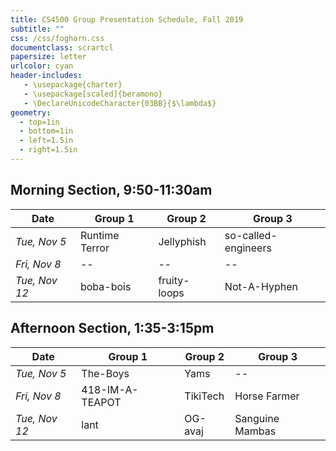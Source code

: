 ```yaml
---
title: CS4500 Group Presentation Schedule, Fall 2019
subtitle: ""
css: /css/foghorn.css
documentclass: scrartcl
papersize: letter
urlcolor: cyan
header-includes:
   - \usepackage{charter}
   - \usepackage[scaled]{beramono}
   - \DeclareUnicodeCharacter{03BB}{$\lambda$}
geometry:
  - top=1in
  - bottom=1in
  - left=1.5in
  - right=1.5in
---
```



## Morning Section, 9:50-11:30am

|    Date     |    Group 1     |   Group 2    |       Group 3       |
|-------------|----------------|--------------|---------------------|
| *Tue, Nov 5*  | Runtime Terror | Jellyphish   | so-called-engineers |
| *Fri, Nov 8*  |       --       |      --      |          --         | 
| *Tue, Nov 12* | boba-bois      | fruity-loops | Not-A-Hyphen        |


## Afternoon Section, 1:35-3:15pm

|    Date     |     Group 1     |   Group 2  |       Group 3       |
|-------------|-----------------|------------|---------------------|
| *Tue, Nov 5*  | The-Boys        | Yams       |          --         |
| *Fri, Nov 8*  | 418-IM-A-TEAPOT | TikiTech   | Horse Farmer        | 
| *Tue, Nov 12* | lant            | OG-avaj    | Sanguine Mambas     |



